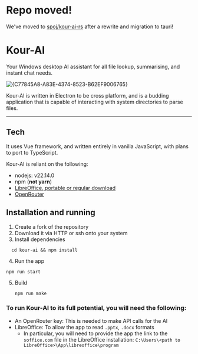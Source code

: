 # Repo moved!

We've moved to [spoj/kour-ai-rs](http://github.com/spoj/kour-ai-rs) after a rewrite and migration to tauri!

# Kour-AI

Your Windows desktop AI assistant for all file lookup, summarising, and instant chat needs.

![{C77845A8-A83E-4374-8523-B62EF9006765}](https://github.com/user-attachments/assets/fe884128-39da-46b2-89cc-3e2a55cc66b7)

Kour-AI is written in Electron to be cross platform, and is a budding application that is capable of interacting with system directories to parse files.


---
## Tech

It uses Vue framework, and written entirely in vanilla JavaScript, with plans to port to TypeScript.

Kour-AI is reliant on the following:

- nodejs: v22.14.0
- npm (**not yarn**)
- [LibreOffice, portable or regular download](https://www.libreoffice.org/)
- [OpenRouter](https://openrouter.ai/)

## Installation and running

1. Create a fork of the repository
2. Download it via HTTP or ssh onto your system
3. Install dependencies
 ```shell
   cd kour-ai && npm install
   ```
4. Run the app
```shell
npm run start
``` 
5. Build
   ```shell
   npm run make
   ```
### To run Kour-AI to its full potential, you will need the following:
- An OpenRouter key: This is needed to make API calls for the AI
- LibreOffice: To allow the app to read `.pptx`, `.docx` formats
  - In particular, you will need to provide the app the link to the `soffice.com` file in the LibreOffice installation: `C:\Users\<path to LibreOffice>\App\libreoffice\program`

